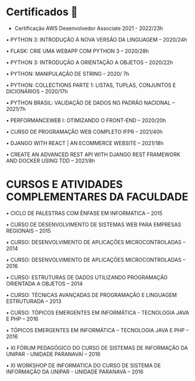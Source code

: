 # Certificados :scroll:

* Certificação AWS Desenvolvedor Associate 2021 - 2022/23h 

• PYTHON 3: INTRODUÇÃO À NOVA VERSÃO DA LINGUAGEM – 2020/24h

• FLASK: CRIE UMA WEBAPP COM PYTHON 3 – 2020/28h

• PYTHON 3: INTRODUÇÃO A ORIENTAÇÃO A OBJETOS – 2020/22h

• PYTHON: MANIPULAÇÃO DE STRING – 2020/ 7h

• PYTHON: COLLECTIONS PARTE 1: LISTAS, TUPLAS, CONJUNTOS E DICIONÁRIOS – 2020/17h

• PYTHON BRASIL: VALIDAÇÃO DE DADOS NO PADRÃO NACIONAL – 2021/7h

• PERFORMANCEWEB I: OTIMIZANDO O FRONT-END – 2020/20h

• CURSO DE PROGRAMAÇÂO WEB COMPLETO IFPR – 2021/40h

• DJANGO WITH REACT | AN ECOMMERCE WEBSITE – 2021/18h

• CREATE AN ADVANCED REST API WITH DJANGO REST FRAMEWORK AND DOCKER USING TDD – 2021/8h


# CURSOS E ATIVIDADES COMPLEMENTARES DA FACULDADE


• CICLO DE PALESTRAS COM ÊNFASE EM INFORMATICA – 2015

• CURSO DE DESENVOLVIMENTO DE SISTEMAS WEB PARA EMPRESAS REGIONAIS – 2015

• CURSO: DESENVOLVIMENTO DE APLICAÇÕES MICROCONTROLADAS – 2014

• CURSO: DESENVOLVIMENTO DE APLICAÇÕES MICROCONTROLADAS – 2016

• CURSO: ESTRUTURAS DE DADOS UTILIZANDO PROGRAMAÇÃO ORIENTADA A OBJETOS – 2014

• CURSO: TÉCNICAS AVANÇADAS DE PROGRAMAÇÃO E LINGUAGEM ESTRUTURADA – 2013

• CURSO: TÓPICOS EMERGENTES EM INFORMÁTICA - TECNOLOGIA JAVA E PHP – 2016

• TÓPICOS EMERGENTES EM INFORMÁTICA – TECNOLOGIA JAVA E PHP – 2016

• XI FÓRUM PEDAGÓGICO DO CURSO DE SISTEMAS DE INFORMAÇÃO DA UNIPAR - UNIDADE PARANAVAÍ – 2016

• XI WORKSHOP DE INFORMATICA DO CURSO DE SISTEMA DE INFORMAÇÃO DA UNIPAR - UNIDADE PARANAVA – 2016
